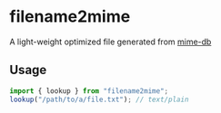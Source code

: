 # filename2mime

A light-weight optimized file generated from [mime-db](https://npm.im/mime-db)

## Usage

```js
import { lookup } from "filename2mime";
lookup("/path/to/a/file.txt"); // text/plain
```
